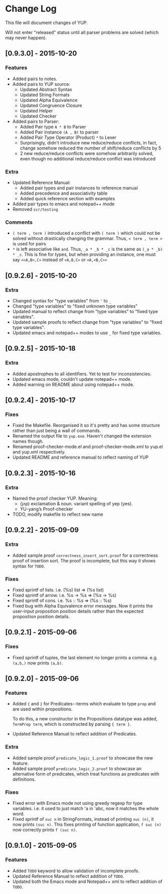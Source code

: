 # Change Log
This file will document changes of YUP.

Will not enter "released" status until all parser problems are solved (which may never happen).

## [0.9.3.0] - 2015-10-20
### Features
- Added pairs to notes.
- Added pairs to YUP source:
	- Updated Abstract Syntax
	- Updated String Formats
	- Updated Alpha Equivalence
	- Updated Congruence Closure
	- Updated Helper
	- Updated Checker
- Added pairs to Parser:
	- Added Pair type `A * B` to Parser
	- Added Pair instance `(A , B)` to parser
	- Added Pair Type Operator (Product) `*` to Lexer
	- Surprisingly, didn't introduce new reduce/reduce conflicts, in fact, change somehow reduced the number of shift/reduce conflicts by 5 
	- 2 new reduce/reduce conflicts were somehow arbitrarily solved, even though no additional reduce/reduce conflict was introduced 

### Extra
- Updated Reference Manual:
	- Added pair types and pair instances to reference manual
	- Added precedence and associativity table
	- Added quick reference section with examples
- Added pair types to emacs and notepad++ mode
- Removed `scr/testing`

### Comments
- `( term , term )` introduced a conflict with `( term )` which could not be solved without drastically changing the grammar. Thus, `< term , term >` is used for pairs
- `*` is left associative like `and`. Thus, `_a * _b * _c` is the same as `(_a * _b) * _c`. This is fine for types, but when providing an instance, one must say `<<A,B>,C>` instead of `<A,B,C>` or `<A,<B,C>>`

## [0.9.2.6] - 2015-10-20
### Extra
- Changed syntax for "type variables" from `'` to `_`
- Changed "type variables" to "fixed unknown type variables"
- Updated manual to reflect change from "type variables" to "fixed type variables".
- Updated sample proofs to reflect change from "type variables" to "fixed type variables".
- Updated emacs and notepad++ modes to use `_` for fixed type variables.

## [0.9.2.5] - 2015-10-18
### Extra
- Added apostrophes to all identifiers. Yet to test for inconsistencies.
- Updated emacs mode, couldn't update notepad++ mode.
- Added warning on README about using notepad++ mode.

## [0.9.2.4] - 2015-10-17
### Fixes
- Fixed the Makefile. Reorganised it so it's pretty and has some structure rather than just being a wall of commands. 
- Renamed the output file to `yup.exe`. Haven't changed the extension names though.
- Renamed proof-checker-mode.el and proof-checker-mode.xml to yup.el and yup.xml respectively.
- Updated README and reference manual to reflect naming of YUP

## [0.9.2.3] - 2015-10-16
### Extra
- Named the proof checker YUP. Meaning:
	-  (jʌp) exclamation & noun. variant spelling of yep (yes).
	-  YU-yang’s Proof-checker
- TODO, modify makefile to reflect new name

## [0.9.2.2] - 2015-09-09
### Extra
- Added sample proof `correctness_insert_sort.proof` for a correctness proof of insertion sort. The proof is incomplete, but this way it shows syntax for `TODO`.
### Fixes
- Fixed sprintf of lists. i.e. (%s) list => (%s list)
- Fixed sprintf of arrow. i.e. %s -> %s => (%s -> %s)
- Fixed sprintf of cons. i.e. %s :: %s => (%s :: %s)
- Fixed bug with Alpha Equivalence error messages. Now it prints the user-input proposition position details rather than the expected proposition position details.

## [0.9.2.1] - 2015-09-06
### Fixes
- Fixed sprintf of tuples, the last element no longer prints a comma. e.g. `(a,b,)` now prints `(a,b)`.

## [0.9.2.0] - 2015-09-06
### Features
- Added `{` and `}` for Predicates--terms which evaluate to type `prop` and are used within propositions. 

	To do this, a new constructor in the Propositions datatype was added, `TermProp term`, which is constructed by parsing `{ term }`.
- Updated Reference Manual to reflect addition of Predicates.

### Extra
- Added sample proof `predicate_logic_1.proof` to showcase the new feature.
- Added sample proof `predicate_logic_2.proof` to showcase an alternative form of predicates, which treat functions as predicates with definitions.

### Fixes
- Fixed error with Emacs mode not using greedy regexp for type variables. i.e. it used to just match 'a in 'abc, now it matches the whole word.
- Fixed sprintf of `suc n` in StringFormats, instead of printing `suc (n)`, it now prints `(suc n)`. This fixes printing of function application, `f suc (n)` now correctly prints `f (suc n)`.

## [0.9.1.0] - 2015-09-05
### Features
- Added `TODO` keyword to allow validation of incomplete proofs.
- Updated Reference Manual to reflect addition of `TODO`.
- Updated both the Emacs mode and Notepad++ xml to reflect addition of `TODO`.